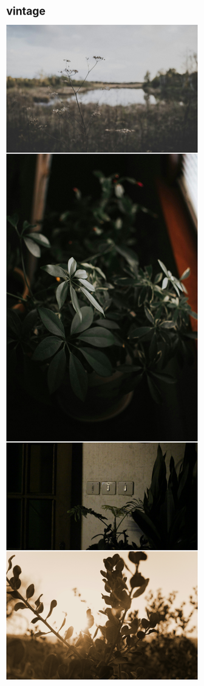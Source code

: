 # vintage
<img src="herrmann-stamm-faeOvEjqtnk-unsplash.jpg" alt="herrmann-stamm-faeOvEjqtnk-unsplash.jpg">

<img src="kaylin-pacheco-YL8fzqM_EN0-unsplash.jpg" alt="kaylin-pacheco-YL8fzqM_EN0-unsplash.jpg">

<img src="sara-mobasheri-lfSiCoDgIEA-unsplash.jpg" alt="sara-mobasheri-lfSiCoDgIEA-unsplash.jpg">

<img src="ty-tomlinson-lN1me8BgYzw-unsplash.jpg" alt="ty-tomlinson-lN1me8BgYzw-unsplash.jpg">
